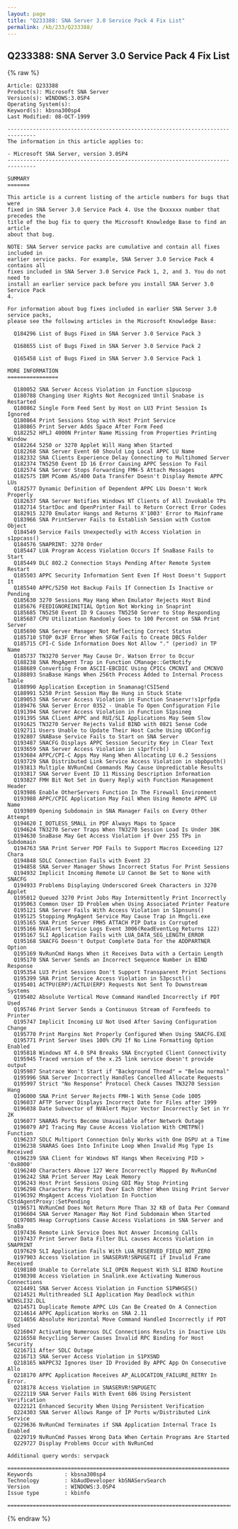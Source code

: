 ```yaml
---
layout: page
title: "Q233388: SNA Server 3.0 Service Pack 4 Fix List"
permalink: /kb/233/Q233388/
---
```


## Q233388: SNA Server 3.0 Service Pack 4 Fix List

{% raw %}

	Article: Q233388
	Product(s): Microsoft SNA Server
	Version(s): WINDOWS:3.0SP4
	Operating System(s): 
	Keyword(s): kbsna300sp4
	Last Modified: 08-OCT-1999
	
	-------------------------------------------------------------------------------
	The information in this article applies to:
	
	- Microsoft SNA Server, version 3.0SP4 
	-------------------------------------------------------------------------------
	
	SUMMARY
	=======
	
	This article is a current listing of the article numbers for bugs that were
	fixed in SNA Server 3.0 Service Pack 4. Use the Qxxxxxx number that precedes the
	title of the bug fix to query the Microsoft Knowledge Base to find an article
	about that bug.
	
	NOTE: SNA Server service packs are cumulative and contain all fixes included in
	earlier service packs. For example, SNA Server 3.0 Service Pack 4 contains all
	fixes included in SNA Server 3.0 Service Pack 1, 2, and 3. You do not need to
	install an earlier service pack before you install SNA Server 3.0 Service Pack
	4.
	
	For information about bug fixes included in earlier SNA Server 3.0 service packs,
	please see the following articles in the Microsoft Knowledge Base:
	
	  Q184296 List of Bugs Fixed in SNA Server 3.0 Service Pack 3
	
	  Q168655 List of Bugs Fixed in SNA Server 3.0 Service Pack 2
	
	  Q165458 List of Bugs Fixed in SNA Server 3.0 Service Pack 1
	
	MORE INFORMATION
	================
	
	  Q180052 SNA Server Access Violation in Function s1pucosp
	  Q180788 Changing User Rights Not Recognized Until Snabase is Restarted
	  Q180862 Single Form Feed Sent by Host on LU3 Print Session Is Ignored
	  Q180864 Print Sessions Stop with Host Print Service
	  Q180865 Print Server Adds Space After Form Feed
	  Q182252 HPLJ 4000N Printer Name Missing from Properties Printing Window
	  Q182264 5250 or 3270 Applet Will Hang When Started
	  Q182268 SNA Server Event 60 Should Log Local APPC LU Name
	  Q182332 SNA Clients Experience Delay Connecting to Multihomed Server
	  Q182374 TN5250 Event ID 16 Error Causing APPC Session To Fail
	  Q182574 SNA Server Stops Forwarding FMH-5 Attach Messages
	  Q182575 IBM PComm AS/400 Data Transfer Doesn't Display Remote APPC LUs
	  Q182577 Dynamic Definition of Dependent APPC LUs Doesn't Work Properly
	  Q182637 SNA Server Notifies Windows NT Clients of All Invokable TPs
	  Q182714 StartDoc and OpenPrinter Fail to Return Correct Error Codes
	  Q182915 3270 Emulator Hangs and Returns X'1003' Error to Mainframe
	  Q183966 SNA PrintServer Fails to Establish Session with Custom Object
	  Q184549 Service Fails Unexpectedly with Access Violation in s1ppcass()
	  Q184576 SNAPRINT: 3270 Order
	  Q185447 LUA Program Access Violation Occurs If SnaBase Fails to Start
	  Q185449 DLC 802.2 Connection Stays Pending After Remote System Restart
	  Q185503 APPC Security Information Sent Even If Host Doesn't Support It
	  Q185540 APPC/5250 Hot Backup Fails If Connection Is Inactive or Pending
	  Q185630 3270 Sessions May Hang When Emulator Rejects Host Bind
	  Q185676 FEEDIGNOREINITIAL Option Not Working in Snaprint
	  Q185685 TN5250 Event ID 9 Causes TN5250 Server to Stop Responding
	  Q185687 CPU Utilization Randomly Goes to 100 Percent on SNA Print Server
	  Q185690 SNA Server Manager Not Reflecting Correct Status
	  Q185710 STOP 0x3F Error When SFGW Fails to Create DBCS Folder
	  Q185715 CPI-C Side Information Does Not Allow "." (period) in TP Name
	  Q185737 TN3270 Server May Cause Dr. Watson Error to Occur
	  Q188238 SNA MngAgent Trap in Function CManage::GetNotify
	  Q188689 Converting From ASCII-EBCDIC Using CPICs CMCNVI and CMCNVO
	  Q188893 SnaBase Hangs When 256th Process Added to Internal Process Table
	  Q188990 Application Exception in Snamanag!CSISend
	  Q188991 5250 Print Session May Be Hung in Stuck State
	  Q189053 SNA Server Access Violation in Function Snaservr!s1prfpda
	  Q189476 SNA Server Error 0352 - Unable To Open Configuration File
	  Q191394 SNA Server Access Violation in Function S1psineg
	  Q191395 SNA Client APPC and RUI/SLI Applications May Seem Slow
	  Q191625 TN3270 Server Rejects Valid BIND with 0821 Sense Code
	  Q192711 Users Unable to Update Their Host Cache Using UDConfig
	  Q192807 SNABase Service Fails to Start on SNA Server
	  Q193487 SNACFG Displays APPC Session Security Key in Clear Text
	  Q193659 SNA Server Access Violation in s1prfrcb()
	  Q193684 APPC/CPI-C Apps May Hang When Allocating LU 6.2 Sessions
	  Q193729 SNA Distributed Link Service Access Violation in sbpbputh()
	  Q193813 Multiple NVRunCmd Commands May Cause Unpredictable Results
	  Q193817 SNA Server Event ID 11 Missing Description Information
	  Q193827 FMH Bit Not Set in Query Reply with Function Management Header
	  Q193986 Enable OtherServers Function In The Firewall Environment
	  Q193988 APPC/CPIC Application May Fail When Using Remote APPC LU Name
	  Q193989 Opening Subdomain in SNA Manager Fails on Every Other Attempt
	  Q194620 I_DOTLESS_SMALL in PDF Always Maps to Space
	  Q194624 TN3270 Server Traps When TN3270 Session Load Is Under 30K
	  Q194630 SnaBase May Get Access Violation if Over 255 TPs in Subdomain
	  Q194763 SNA Print Server PDF Fails to Support Macros Exceeding 127 Chara
	  Q194848 SDLC Connection Fails with Event 23
	  Q194858 SNA Server Manager Shows Incorrect Status For Print Sessions
	  Q194932 Implicit Incoming Remote LU Cannot Be Set to None with SNACFG
	  Q194933 Problems Displaying Underscored Greek Characters in 3270 Applet
	  Q195012 Queued 3270 Print Jobs May Intermittently Print Incorrectly
	  Q195063 Common User ID Problem when Using Associated Printer Feature
	  Q195121 SNA Server Fails With Access Violation in S1pnsuns()
	  Q195125 Stopping MngAgent Service May Cause Trap in Mngcli.exe
	  Q195165 SNA Print Server FMH5 ATTACH PIP Data is Corrupted
	  Q195166 NVAlert Service Logs Event 3006(ReadEventLog Returns 122)
	  Q195167 SLI Application Fails with LUA_DATA_SEG_LENGTH_ERROR
	  Q195168 SNACFG Doesn't Output Complete Data for the ADDPARTNER Option
	  Q195169 NvRunCmd Hangs When it Receives Data with a Certain Length
	  Q195170 SNA Server Sends an Incorrect Sequence Number in BIND Response
	  Q195354 LU3 Print Sessions Don't Support Transparent Print Sections
	  Q195399 SNA Print Service Access Violation in S3pcsctl()
	  Q195401 ACTPU(ERP)/ACTLU(ERP) Requests Not Sent To Downstream Systems
	  Q195402 Absolute Vertical Move Command Handled Incorrectly if PDT Used
	  Q195746 Print Server Sends a Continuous Stream of Formfeeds to Printer
	  Q195747 Implicit Incoming LU Not Used After Saving Configuration Change
	  Q195770 Print Margins Not Properly Configured When Using SNACFG.EXE
	  Q195771 Print Server Uses 100% CPU If No Line Formatting Option Enabled
	  Q195818 Windows NT 4.0 SP4 Breaks SNA Encrypted Client Connectivity
	  Q195945 Traced version of the x.25 link service doesn't provide output
	  Q195987 Snatrace Won't Start if "Background Thread" = "Below normal"
	  Q195996 SNA Server Incorrectly Handles Cancelled Allocate Requests
	  Q195997 Strict "No Response" Protocol Check Causes TN3270 Session Hang
	  Q196000 SNA Print Server Rejects FMH-1 With Sense Code 1005
	  Q196037 AFTP Server Displays Incorrect Date for Files after 1999
	  Q196038 Date Subvector of NVAlert Major Vector Incorrectly Set in Yr 2K
	  Q196077 SNARAS Ports Become Unavailable after Network Outage
	  Q196079 API Tracing May Cause Access Violation With CMETPN() Function
	  Q196237 SDLC Multiport Connection Only Works with One DSPU at a Time
	  Q196238 SNARAS Goes Into Infinite Loop When Invalid Msg Type Is Received
	  Q196239 SNA Client for Windows NT Hangs When Receiving PID > '0x8000'
	  Q196240 Characters Above 127 Were Incorrectly Mapped By NvRunCmd
	  Q196242 SNA Print Server May Leak Memory
	  Q196243 Host Print Sessions Using GDI May Stop Printing
	  Q196298 Characters May Print Over Each Other When Using Print Server
	  Q196392 MngAgent Access Violation In Function CStdAgentProxy::SetPending
	  Q196571 NVRunCmd Does Not Return More Than 32 KB of Data Per Command
	  Q196604 SNA Server Manager May Not Find Subdomain When Started
	  Q197085 Heap Corruptions Cause Access Violations in SNA Server and SnaBa
	  Q197436 Remote Link Service Does Not Answer Incoming Calls
	  Q197437 Print Server Data Filter DLL causes Access Violation in SNAPRINT
	  Q197629 SLI Application Fails With LUA_RESERVED_FIELD_NOT_ZERO
	  Q197903 Access Violation in SNASERVR!SNPUGETI if Invalid Frame Received
	  Q198180 Unable to Correlate SLI_OPEN Request With SLI BIND Routine
	  Q198398 Access Violation in Snalink.exe Activating Numerous Connections
	  Q214491 SNA Server Access Violation in Function S1PWHSES()
	  Q214521 Multithreaded SLI Application May Deadlock within WINSLI32.DLL
	  Q214571 Duplicate Remote APPC LUs Can Be Created On A Connection
	  Q214614 APPC Application Works on SNA 2.11
	  Q214656 Absolute Horizontal Move Command Handled Incorrectly if PDT Used
	  Q216047 Activating Numerous DLC Connections Results in Inactive LUs
	  Q216558 Recycling Server Causes Invalid RPC Binding for Host Security
	  Q216711 After SDLC Outage
	  Q216713 SNA Server Access Violation in S1PXSND
	  Q218165 WAPPC32 Ignores User ID Provided By APPC App On Consecutive Allo
	  Q218170 APPC Application Receives AP_ALLOCATION_FAILURE_RETRY In Error.
	  Q218178 Access Violation in SNASERVR!SNPUGETC
	  Q222119 SNA Server Fails With Event 686 Using Persistent Verification
	  Q222121 Enhanced Security When Using Persistent Verification
	  Q224303 SNA Server Allows Range of IP Ports w/Distributed Link Service
	  Q229636 NvRunCmd Terminates if SNA Application Internal Trace Is Enabled
	  Q229719 NvRunCmd Passes Wrong Data When Certain Programs Are Started
	  Q229727 Display Problems Occur with NvRunCmd
	
	Additional query words: servpack
	
	======================================================================
	Keywords          : kbsna300sp4 
	Technology        : kbAudDeveloper kbSNAServSearch
	Version           : WINDOWS:3.0SP4
	Issue type        : kbinfo
	
	=============================================================================
	

{% endraw %}
